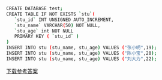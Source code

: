 ```bash

CREATE DATABASE test;
CREATE TABLE IF NOT EXISTS `stu`(
   `stu_id` INT UNSIGNED AUTO_INCREMENT,
   `stu_name` VARCHAR(50) NOT NULL,
   `stu_age` int NOT NULL
   PRIMARY KEY ( `stu_id` )
)
INSERT INTO stu (stu_name, stu_age) VALUES ("张小明",19);
INSERT INTO stu (stu_name, stu_age) VALUES ("陈小宝",20);
INSERT INTO stu (stu_name, stu_age) VALUES ("刘大力",22);

```

[下载参考答案](https://labfile.oss.aliyuncs.com/courses/4380/info-answer.zip)

